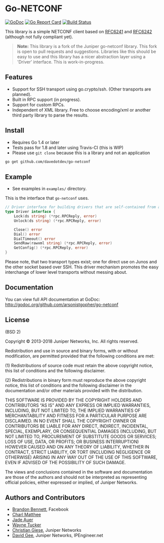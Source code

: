 # Go-NETCONF

[![GoDoc](https://godoc.org/github.com/davedotdev/go-netconf/netconf?status.svg)](https://godoc.org/github.com/davedotdev/go-netconf/netconf)
[![Go Report Card](https://goreportcard.com/badge/github.com/davedotdev/go-netconf)](https://goreportcard.com/report/github.com/davedotdev/go-netconf)
[![Build Status](https://travis-ci.org/davedotdev/go-netconf.svg?branch=master)](https://travis-ci.org/davedotdev/go-netconf)

This library is a simple NETCONF client based on [RFC6241](http://tools.ietf.org/html/rfc6241) and [RFC6242](http://tools.ietf.org/html/rfc6242) (although not fully compliant yet).

> **Note:** This library is a fork of the Juniper go-netconf library. This fork is open to pull requests and suggestions. Libraries like this should be easy to use and this library has a nicer abstraction layer using a 'Driver' interface. This is work-in-progress.

## Features
* Support for SSH transport using go.crypto/ssh. (Other transports are planned).
* Built in RPC support (in progress).
* Support for custom RPCs.
* Independent of XML library.  Free to choose encoding/xml or another third party library to parse the results.

## Install
* Requires Go 1.4 or later
* Tests pass for 1.8 and later using Travis-CI (this is WIP)
* Please use `git clone` because this is a library and not an application

```bash
go get github.com/davedotdev/go-netconf
```

## Example
* See examples in `examples/` directory.

This is the interface that `go-netconf` uses.

```go
// Driver interface for building drivers that are self-contained from a user's perspective.
type Driver interface {
	Lock(ds string) (*rpc.RPCReply, error)
	Unlock(ds string) (*rpc.RPCReply, error)

	Close() error
	Dial() error
	DialTimeout() error
	SendRaw(rawxml string) (*rpc.RPCReply, error)
	GetConfig() (*rpc.RPCReply, error)
}
```

Please note, that two transport types exist; one for direct use on Junos and the other socket based over SSH. This driver mechanism promotes the easy interchange of lower level transports without messing about.

## Documentation
You can view full API documentation at GoDoc: http://godoc.org/github.com/arsonistgopher/go-netconf

## License
(BSD 2)

Copyright © 2013-2018 Juniper Networks, Inc. All rights reserved.

Redistribution and use in source and binary forms, with or without modification, are permitted provided that the following conditions are met:

(1) Redistributions of source code must retain the above copyright notice, this list of conditions and the following disclaimer.

(2) Redistributions in binary form must reproduce the above copyright notice, this list of conditions and the following disclaimer in the documentation and/or other materials provided with the distribution.

THIS SOFTWARE IS PROVIDED BY THE COPYRIGHT HOLDERS AND CONTRIBUTORS “AS IS” AND ANY EXPRESS OR IMPLIED WARRANTIES, INCLUDING, BUT NOT LIMITED TO, THE IMPLIED WARRANTIES OF MERCHANTABILITY AND FITNESS FOR A PARTICULAR PURPOSE ARE DISCLAIMED. IN NO EVENT SHALL THE COPYRIGHT OWNER OR CONTRIBUTORS BE LIABLE FOR ANY DIRECT, INDIRECT, INCIDENTAL, SPECIAL, EXEMPLARY, OR CONSEQUENTIAL DAMAGES (INCLUDING, BUT NOT LIMITED TO, PROCUREMENT OF SUBSTITUTE GOODS OR SERVICES; LOSS OF USE, DATA, OR PROFITS; OR BUSINESS INTERRUPTION) HOWEVER CAUSED AND ON ANY THEORY OF LIABILITY, WHETHER IN CONTRACT, STRICT LIABILITY, OR TORT (INCLUDING NEGLIGENCE OR OTHERWISE) ARISING IN ANY WAY OUT OF THE USE OF THIS SOFTWARE, EVEN IF ADVISED OF THE POSSIBILITY OF SUCH DAMAGE.

The views and conclusions contained in the software and documentation are those of the authors and should not be interpreted as representing official policies, either expressed or implied, of Juniper Networks.

Authors and Contributors
------------------------
* [Brandon Bennett](https://github.com/nemith), Facebook
* [Charl Matthee](https://github.com/charl)
* [Jade Auer](https://github.com/jda)
* [Wayne Tucker](https://github.com/wtucker)
* [Christian Giese](https://github.com/GIC-de), Juniper Networks
* [David Gee](https://github.com/davedotdev), Juniper Networks, IPEngineer.net
